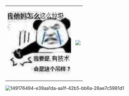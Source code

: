 <table border="0">
<tr>
<td>

![cai](cai.jpg)

</td>
<td>

<img src="https://github-readme-stats.vercel.app/api?username=veritas501&show_icons=true&line_height=25&hide_title=true&theme=dracula">

</td>
</tr>
</table>

![149176494-e39aa1da-aa1f-42b5-bb6a-26ae7c5981d1](https://user-images.githubusercontent.com/25763545/149176827-7e467561-d0f9-4cb4-bcda-78330b710c1c.png)

